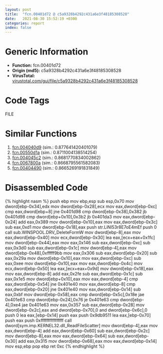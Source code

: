 ```yaml
---
layout: post
title:  "fcn.00401d72 @ c5a9328b4292c431a6e3f48185308528"
date:   2021-08-30 15:52:19 +0300
categories: report
index: false
---
```


# Generic Information
- **Function:** fcn.00401d72
- **Origin (md5):** c5a9328b4292c431a6e3f48185308528
- **VirusTotal:** [virustotal.com/gui/file/c5a9328b4292c431a6e3f48185308528][virustotal_ref]

# Code Tags
<span class="tag" id="FILE">FILE</span>


# Similar Functions

1. [fcn.004040d9][similar_1_ref] (sim.: 0.877641420401079)
2. [fcn.00550d1a][similar_2_ref] (sim.: 0.8711004138514254)
3. [fcn.004045c2][similar_3_ref] (sim.: 0.8681770834002862)
4. [fcn.0067800a][similar_4_ref] (sim.: 0.8668795561582083)
5. [fcn.00404490][similar_5_ref] (sim.: 0.8665269191831849)


# Disassembled Code

{% highlight nasm %}
push ebp
mov ebp,esp
sub esp,0x70
mov dword[ebp-0x34],edx
mov dword[ebp-0x28],ecx
mov eax,dword[ebp-0xc]
cmp eax,dword[ebp+8]
jne 0x401d98
cmp dword[ebp-0x38],0x382
jb 0x401d98
cmp dword[ebp+0x10],0x3b2
jb 0x401da3
mov eax,dword[ebp-0x24]
add eax,0x389
mov dword[ebp-0x10],eax
mov eax,dword[ebp-0x3c]
sub eax,0xd1
mov dword[ebp-0x18],eax
push str.LiNI53r8E7oE4mEf
push 0
call sub.WINSPOOL.DRV_DeleteFormW
mov dword[ebp-8],eax
mov eax,dword[ebp-0x40]
mov ecx,dword[ebp-0x30]
lea eax,[ecx+eax+0x1fc]
mov dword[ebp-0x44],eax
mov eax,0x146
sub eax,dword[ebp-0xc]
sub eax,0x3d0
sub eax,dword[ebp-0x1c]
mov dword[ebp-4],eax
mov dword[ebp-0x48],0xfffff9bb
mov eax,0x306
sub eax,dword[ebp-0x20]
sub eax,0x29a
mov dword[ebp-0x10],eax
mov eax,dword[ebp-0xc]
sub eax,0xee
mov dword[ebp-0x10],eax
mov eax,dword[ebp-0x4c]
mov ecx,dword[ebp-0x50]
lea eax,[ecx+eax+0x9d]
mov dword[ebp-0x18],eax
mov eax,dword[ebp-8]
add eax,0x2fe
sub eax,dword[ebp-0x1c]
sub eax,0x1e5
mov dword[ebp+0x10],eax
mov eax,dword[ebp-4]
cmp eax,dword[ebp-0x54]
jne 0x401e40
mov eax,dword[ebp-8]
cmp eax,dword[ebp-0x20]
jne 0x401e40
mov eax,dword[ebp-0x14]
sub eax,0xbf
mov dword[ebp-0x58],eax
cmp dword[ebp-0x5c],0x18e
jae 0x401e63
cmp dword[ebp-0x24],0x76
je 0x401e63
cmp dword[ebp-4],0xe4
jae 0x401e63
mov eax,0x357
sub eax,dword[ebp-0x28]
mov dword[ebp-0x2c],eax
and dword[ebp-0x70],0
and dword[ebp-0x6c],0
push 0
lea eax,[ebp-0x14]
push eax
push 0x9db9511
lea eax,[ebp-0x70]
push eax
push 0xffffffffffffffff
call dword[sym.imp.KERNEL32.dll_ReadFileScatter]
mov dword[ebp-4],eax
mov eax,dword[ebp-4]
add eax,dword[ebp-0x60]
sub eax,dword[ebp-0x2c]
mov dword[ebp-8],eax
mov eax,dword[ebp-0x64]
sub eax,dword[ebp-0x30]
add eax,0x315
mov dword[ebp-0x68],eax
mov eax,dword[ebp-0x14]
mov esp,ebp
pop ebp
ret 0xc
{% endhighlight %}


[similar_1_ref]: /report/fcn.004040d9@c5a9328b4292c431a6e3f48185308528
[similar_2_ref]: /report/fcn.00550d1a@8bd41b732eefb1ee271fb434070dd021
[similar_3_ref]: /report/fcn.004045c2@f40e41234bc244856083b8839ad797e1
[similar_4_ref]: /report/fcn.0067800a@3ea8e9c55e713ee4d068576585ceafcc
[similar_5_ref]: /report/fcn.00404490@c92e12efe3e5a87429ec78e4795c7a7c
[virustotal_ref]: https://www.virustotal.com/gui/file/c5a9328b4292c431a6e3f48185308528
